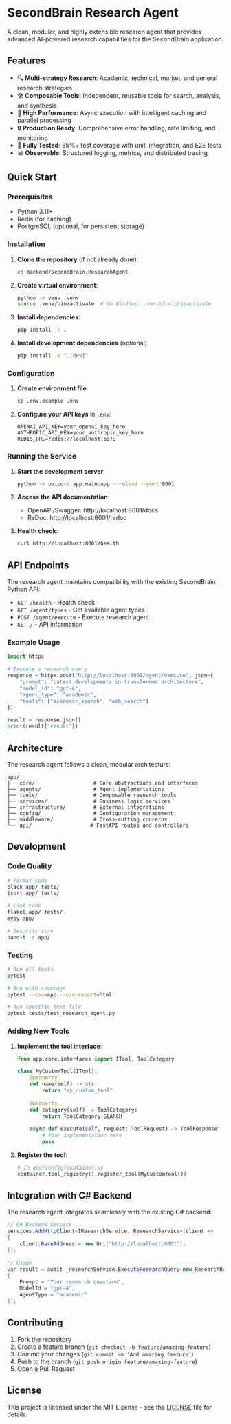 # SecondBrain Research Agent

A clean, modular, and highly extensible research agent that provides advanced AI-powered research capabilities for the SecondBrain application.

## Features

- 🔍 **Multi-strategy Research**: Academic, technical, market, and general research strategies
- 🛠️ **Composable Tools**: Independent, reusable tools for search, analysis, and synthesis
- 🚀 **High Performance**: Async execution with intelligent caching and parallel processing
- 🔒 **Production Ready**: Comprehensive error handling, rate limiting, and monitoring
- 🧪 **Fully Tested**: 85%+ test coverage with unit, integration, and E2E tests
- 📊 **Observable**: Structured logging, metrics, and distributed tracing

## Quick Start

### Prerequisites

- Python 3.11+
- Redis (for caching)
- PostgreSQL (optional, for persistent storage)

### Installation

1. **Clone the repository** (if not already done):
   ```bash
   cd backend/SecondBrain.ResearchAgent
   ```

2. **Create virtual environment**:
   ```bash
   python -m venv .venv
   source .venv/bin/activate  # On Windows: .venv\Scripts\activate
   ```

3. **Install dependencies**:
   ```bash
   pip install -e .
   ```

4. **Install development dependencies** (optional):
   ```bash
   pip install -e ".[dev]"
   ```

### Configuration

1. **Create environment file**:
   ```bash
   cp .env.example .env
   ```

2. **Configure your API keys** in `.env`:
   ```env
   OPENAI_API_KEY=your_openai_key_here
   ANTHROPIC_API_KEY=your_anthropic_key_here
   REDIS_URL=redis://localhost:6379
   ```

### Running the Service

1. **Start the development server**:
   ```bash
   python -m uvicorn app.main:app --reload --port 8001
   ```

2. **Access the API documentation**:
   - OpenAPI/Swagger: http://localhost:8001/docs
   - ReDoc: http://localhost:8001/redoc

3. **Health check**:
   ```bash
   curl http://localhost:8001/health
   ```

## API Endpoints

The research agent maintains compatibility with the existing SecondBrain Python API:

- `GET /health` - Health check
- `GET /agent/types` - Get available agent types
- `POST /agent/execute` - Execute research agent
- `GET /` - API information

### Example Usage

```python
import httpx

# Execute a research query
response = httpx.post("http://localhost:8001/agent/execute", json={
    "prompt": "Latest developments in transformer architecture",
    "model_id": "gpt-4",
    "agent_type": "academic",
    "tools": ["academic_search", "web_search"]
})

result = response.json()
print(result["result"])
```

## Architecture

The research agent follows a clean, modular architecture:

```
app/
├── core/                   # Core abstractions and interfaces
├── agents/                 # Agent implementations
├── tools/                  # Composable research tools
├── services/               # Business logic services
├── infrastructure/         # External integrations
├── config/                 # Configuration management
├── middleware/             # Cross-cutting concerns
└── api/                   # FastAPI routes and controllers
```

## Development

### Code Quality

```bash
# Format code
black app/ tests/
isort app/ tests/

# Lint code
flake8 app/ tests/
mypy app/

# Security scan
bandit -r app/
```

### Testing

```bash
# Run all tests
pytest

# Run with coverage
pytest --cov=app --cov-report=html

# Run specific test file
pytest tests/test_research_agent.py
```

### Adding New Tools

1. **Implement the tool interface**:
   ```python
   from app.core.interfaces import ITool, ToolCategory

   class MyCustomTool(ITool):
       @property
       def name(self) -> str:
           return "my_custom_tool"
       
       @property
       def category(self) -> ToolCategory:
           return ToolCategory.SEARCH
       
       async def execute(self, request: ToolRequest) -> ToolResponse:
           # Your implementation here
           pass
   ```

2. **Register the tool**:
   ```python
   # In app/config/container.py
   container.tool_registry().register_tool(MyCustomTool())
   ```

## Integration with C# Backend

The research agent integrates seamlessly with the existing C# backend:

```csharp
// C# Backend Service
services.AddHttpClient<IResearchService, ResearchService>(client =>
{
    client.BaseAddress = new Uri("http://localhost:8001");
});

// Usage
var result = await _researchService.ExecuteResearchQuery(new ResearchRequest
{
    Prompt = "Your research question",
    ModelId = "gpt-4",
    AgentType = "academic"
});
```

## Contributing

1. Fork the repository
2. Create a feature branch (`git checkout -b feature/amazing-feature`)
3. Commit your changes (`git commit -m 'Add amazing feature'`)
4. Push to the branch (`git push origin feature/amazing-feature`)
5. Open a Pull Request

## License

This project is licensed under the MIT License - see the [LICENSE](LICENSE) file for details. 